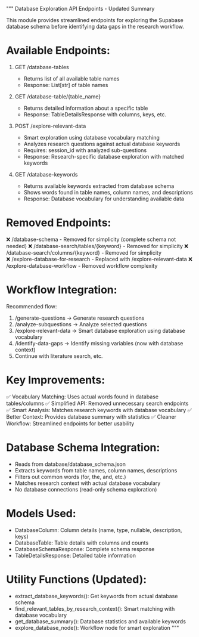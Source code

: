 """
Database Exploration API Endpoints - Updated Summary

This module provides streamlined endpoints for exploring the Supabase database schema 
before identifying data gaps in the research workflow.

Available Endpoints:
==================

1. GET /database-tables  
   - Returns list of all available table names
   - Response: List[str] of table names

2. GET /database-table/{table_name}
   - Returns detailed information about a specific table
   - Response: TableDetailsResponse with columns, keys, etc.

3. POST /explore-relevant-data
   - Smart exploration using database vocabulary matching
   - Analyzes research questions against actual database keywords
   - Requires: session_id with analyzed sub-questions
   - Response: Research-specific database exploration with matched keywords

4. GET /database-keywords
   - Returns available keywords extracted from database schema
   - Shows words found in table names, column names, and descriptions
   - Response: Database vocabulary for understanding available data

Removed Endpoints:
==================

❌ /database-schema - Removed for simplicity (complete schema not needed)
❌ /database-search/tables/{keyword} - Removed for simplicity
❌ /database-search/columns/{keyword} - Removed for simplicity  
❌ /explore-database-for-research - Replaced with /explore-relevant-data
❌ /explore-database-workflow - Removed workflow complexity

Workflow Integration:
====================

Recommended flow:
1. /generate-questions -> Generate research questions
2. /analyze-subquestions -> Analyze selected questions  
3. /explore-relevant-data -> Smart database exploration using database vocabulary
4. /identify-data-gaps -> Identify missing variables (now with database context)
5. Continue with literature search, etc.

Key Improvements:
================

✅ Vocabulary Matching: Uses actual words found in database tables/columns
✅ Simplified API: Removed unnecessary search endpoints
✅ Smart Analysis: Matches research keywords with database vocabulary
✅ Better Context: Provides database summary with statistics
✅ Cleaner Workflow: Streamlined endpoints for better usability

Database Schema Integration:
===========================

- Reads from database/database_schema.json
- Extracts keywords from table names, column names, descriptions
- Filters out common words (for, the, and, etc.)
- Matches research context with actual database vocabulary
- No database connections (read-only schema exploration)

Models Used:
============

- DatabaseColumn: Column details (name, type, nullable, description, keys)
- DatabaseTable: Table details with columns and counts
- DatabaseSchemaResponse: Complete schema response
- TableDetailsResponse: Detailed table information

Utility Functions (Updated):
============================

- extract_database_keywords(): Get keywords from actual database schema
- find_relevant_tables_by_research_context(): Smart matching with database vocabulary
- get_database_summary(): Database statistics and available keywords
- explore_database_node(): Workflow node for smart exploration
"""
